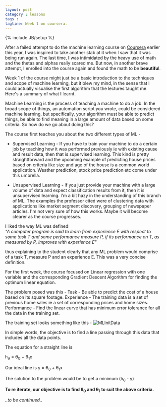 ```yaml
---
layout: post
category : lessons
tags :
tagline: Week 1 on coursera.
---
```


{% include JB/setup %}


After a failed attempt to do the machine learning course on [Coursera](https://class.coursera.org/ml-004/class/index) earlier this year, I was inspired to take another stab at it when I saw that it was being run again. The last time, I was intimidated by the heavy use of math and the thetas and alphas really scared me. But now, in another brave attempt, I enrolled into the course again and found the math to be __beautiful__.

Week 1 of the course might just be a basic introduction to the techniques and scope of machine learning, but it blew my mind, in the sense that I could actually visualise the first algorithm that the lectures taught me. 
Here's a summary of what I learnt.

Machine Learning is the process of teaching a machine to do a job. In the broad scope of things, an automation script you wrote, could be considered machine learning, but specifically, your algorithm must be able to predict things, be able to find meaning in a large amount of data based on some criteria. So how do we go about doing this?   

The course first teaches you about the two different types of ML -  

 * Supervised Learning - If you have to train your machine to do a certain job by teaching how it was performed previously ie with existing cause and result data, then that is supervised learning. This kind is pretty straightforward and the upcoming example of predicting house prices based on criteria like size and age of the house is a common world application. Weather prediction, stock price prediction etc come under this umbrella.

 * Unsupervised Learning - If you just provide your machine with a large volume of data and expect classification results from it, then it is unsupervised learning. I'm a bit hazy in the understanding of this branch of ML. The examples the professor cited were of clustering data with applications like market segment discovery, grouping of newspaper articles. I'm not very sure of how this works. Maybe it will become clearer as the course progresses.

I liked the way ML was defined  
_"A computer program is said to learn from experience E with respect to some task T and some performance measure P, if its performance on T, as measured by P, improves with experience E"_

thus explaining to the student clearly that any ML problem would comprise of a task T, measure P and an experience E. This was a very concise definition.

For the first week, the course focused on Linear regression with one variable and the corresponding Gradient Descent Algorithm for finding the optimum linear equation.

The problem posed was this - 
Task - Be able to predict the cost of a house based on its square footage.
Experience - The training data is a set of previous home sales ie a set of corresponding prices and home sizes.
Performance - Find the linear curve that has minimum error tolerance for all the data in the training set.

The training set looks something like this - 
![MLInitData](http://pksjce.github.io/assets/imgs/MLInitData.png)

In simple words, the objective is to find a line passing through this data that includes all the data points.

The equation for a straight line is 

h<sub>θ</sub> =  θ<sub>0</sub> +  θ<sub>1</sub>x

Our ideal line is y = θ<sub>0</sub> +  θ<sub>1</sub>x

The solution to the problem would be to get a minimum (h<sub>θ</sub> - y)

__To re iterate, our objective is to find θ<sub>0</sub> and θ<sub>1</sub> to suit the above criteria.__


_..to be continued.._






